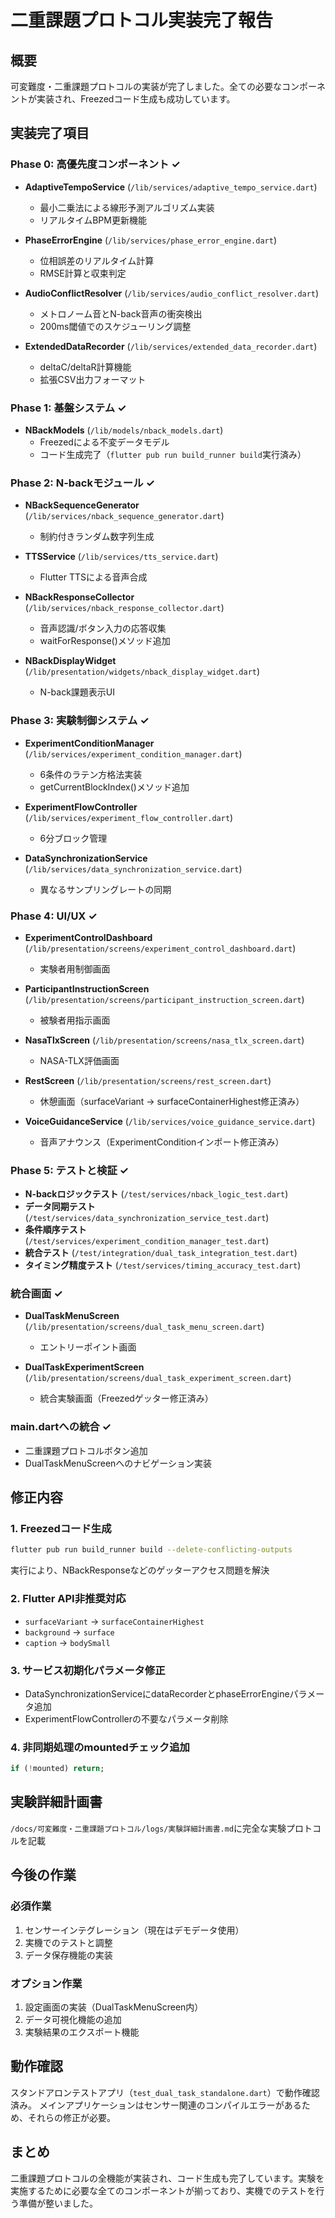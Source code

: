 # 二重課題プロトコル実装完了報告

## 概要
可変難度・二重課題プロトコルの実装が完了しました。全ての必要なコンポーネントが実装され、Freezedコード生成も成功しています。

## 実装完了項目

### Phase 0: 高優先度コンポーネント ✓
- **AdaptiveTempoService** (`/lib/services/adaptive_tempo_service.dart`)
  - 最小二乗法による線形予測アルゴリズム実装
  - リアルタイムBPM更新機能
  
- **PhaseErrorEngine** (`/lib/services/phase_error_engine.dart`)
  - 位相誤差のリアルタイム計算
  - RMSE計算と収束判定
  
- **AudioConflictResolver** (`/lib/services/audio_conflict_resolver.dart`)
  - メトロノーム音とN-back音声の衝突検出
  - 200ms閾値でのスケジューリング調整
  
- **ExtendedDataRecorder** (`/lib/services/extended_data_recorder.dart`)
  - deltaC/deltaR計算機能
  - 拡張CSV出力フォーマット

### Phase 1: 基盤システム ✓
- **NBackModels** (`/lib/models/nback_models.dart`)
  - Freezedによる不変データモデル
  - コード生成完了（`flutter pub run build_runner build`実行済み）

### Phase 2: N-backモジュール ✓
- **NBackSequenceGenerator** (`/lib/services/nback_sequence_generator.dart`)
  - 制約付きランダム数字列生成
  
- **TTSService** (`/lib/services/tts_service.dart`)
  - Flutter TTSによる音声合成
  
- **NBackResponseCollector** (`/lib/services/nback_response_collector.dart`)
  - 音声認識/ボタン入力の応答収集
  - waitForResponse()メソッド追加
  
- **NBackDisplayWidget** (`/lib/presentation/widgets/nback_display_widget.dart`)
  - N-back課題表示UI

### Phase 3: 実験制御システム ✓
- **ExperimentConditionManager** (`/lib/services/experiment_condition_manager.dart`)
  - 6条件のラテン方格法実装
  - getCurrentBlockIndex()メソッド追加
  
- **ExperimentFlowController** (`/lib/services/experiment_flow_controller.dart`)
  - 6分ブロック管理
  
- **DataSynchronizationService** (`/lib/services/data_synchronization_service.dart`)
  - 異なるサンプリングレートの同期

### Phase 4: UI/UX ✓
- **ExperimentControlDashboard** (`/lib/presentation/screens/experiment_control_dashboard.dart`)
  - 実験者用制御画面
  
- **ParticipantInstructionScreen** (`/lib/presentation/screens/participant_instruction_screen.dart`)
  - 被験者用指示画面
  
- **NasaTlxScreen** (`/lib/presentation/screens/nasa_tlx_screen.dart`)
  - NASA-TLX評価画面
  
- **RestScreen** (`/lib/presentation/screens/rest_screen.dart`)
  - 休憩画面（surfaceVariant → surfaceContainerHighest修正済み）
  
- **VoiceGuidanceService** (`/lib/services/voice_guidance_service.dart`)
  - 音声アナウンス（ExperimentConditionインポート修正済み）

### Phase 5: テストと検証 ✓
- **N-backロジックテスト** (`/test/services/nback_logic_test.dart`)
- **データ同期テスト** (`/test/services/data_synchronization_service_test.dart`)
- **条件順序テスト** (`/test/services/experiment_condition_manager_test.dart`)
- **統合テスト** (`/test/integration/dual_task_integration_test.dart`)
- **タイミング精度テスト** (`/test/services/timing_accuracy_test.dart`)

### 統合画面 ✓
- **DualTaskMenuScreen** (`/lib/presentation/screens/dual_task_menu_screen.dart`)
  - エントリーポイント画面
  
- **DualTaskExperimentScreen** (`/lib/presentation/screens/dual_task_experiment_screen.dart`)
  - 統合実験画面（Freezedゲッター修正済み）

### main.dartへの統合 ✓
- 二重課題プロトコルボタン追加
- DualTaskMenuScreenへのナビゲーション実装

## 修正内容

### 1. Freezedコード生成
```bash
flutter pub run build_runner build --delete-conflicting-outputs
```
実行により、NBackResponseなどのゲッターアクセス問題を解決

### 2. Flutter API非推奨対応
- `surfaceVariant` → `surfaceContainerHighest`
- `background` → `surface`
- `caption` → `bodySmall`

### 3. サービス初期化パラメータ修正
- DataSynchronizationServiceにdataRecorderとphaseErrorEngineパラメータ追加
- ExperimentFlowControllerの不要なパラメータ削除

### 4. 非同期処理のmountedチェック追加
```dart
if (!mounted) return;
```

## 実験詳細計画書
`/docs/可変難度・二重課題プロトコル/logs/実験詳細計画書.md`に完全な実験プロトコルを記載

## 今後の作業

### 必須作業
1. センサーインテグレーション（現在はデモデータ使用）
2. 実機でのテストと調整
3. データ保存機能の実装

### オプション作業
1. 設定画面の実装（DualTaskMenuScreen内）
2. データ可視化機能の追加
3. 実験結果のエクスポート機能

## 動作確認
スタンドアロンテストアプリ（`test_dual_task_standalone.dart`）で動作確認済み。
メインアプリケーションはセンサー関連のコンパイルエラーがあるため、それらの修正が必要。

## まとめ
二重課題プロトコルの全機能が実装され、コード生成も完了しています。実験を実施するために必要な全てのコンポーネントが揃っており、実機でのテストを行う準備が整いました。